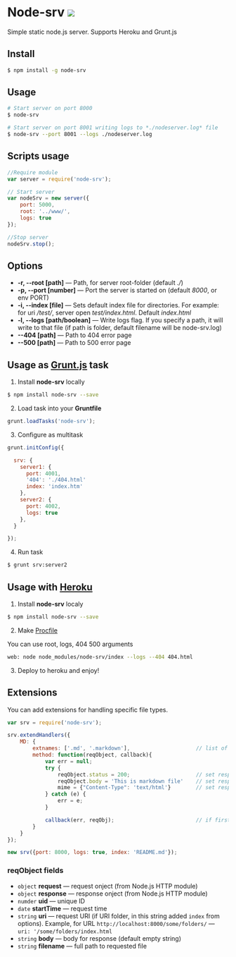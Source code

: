 Node-srv [![](https://badge.fury.io/js/node-srv.png)](https://npmjs.org/package/node-srv)
========
Simple static node.js server. Supports Heroku and Grunt.js

## Install

~~~~~ bash
$ npm install -g node-srv
~~~~~

## Usage

~~~~~ bash
# Start server on port 8000
$ node-srv

# Start server on port 8001 writing logs to *./nodeserver.log* file
$ node-srv --port 8001 --logs ./nodeserver.log
~~~~~

## Scripts usage

~~~~~ js
//Require module
var server = require('node-srv');

// Start server
var nodeSrv = new server({
    port: 5000,
    root: '../www/',
    logs: true
});

//Stop server
nodeSrv.stop();
~~~~~

## Options

- **-r, --root [path]** — Path, for server root-folder (default *./*)
- **-p, --port [number]** — Port the server is started on (default *8000*, or env PORT)
- **-i, --index [file]** — Sets default index file for directories. For example: for uri */test/*, server open *test/index.html*. Default *index.html*
- **-l, --logs [path/boolean]** — Write logs flag. If you specify a path, it will write to that file (if path is folder, default filename will be node-srv.log) 
- **--404 [path]** — Path to 404 error page
- **--500 [path]** — Path to 500 error page

## Usage as [Grunt.js](http://gruntjs.com/) task
1. Install **node-srv** locally

  ~~~~~ bash
  $ npm install node-srv --save
  ~~~~~

2. Load task into your **Gruntfile**

  ~~~~~ js
  grunt.loadTasks('node-srv');
  ~~~~~

3. Configure as multitask

  ~~~~~ js
  grunt.initConfig({

    srv: {
      server1: {
        port: 4001,
        '404': './404.html'
        index: 'index.htm'
      },
      server2: {
        port: 4002,
        logs: true
      },
    }

  });
  ~~~~~

4. Run task

  ~~~~~ bash
  $ grunt srv:server2
  ~~~~~

## Usage with [Heroku](https://heroku.com)

1. Install **node-srv** localy

  ~~~~~ bash
  $ npm install node-srv --save
  ~~~~~

2. Make [Procfile](https://devcenter.heroku.com/articles/getting-started-with-nodejs#declare-process-types-with-procfile)

  You can use root, logs, 404 500 arguments 

  ~~~~~ bash
  web: node node_modules/node-srv/index --logs --404 404.html
  ~~~~~

3. Deploy to heroku and enjoy!

## Extensions

You can add extensions for handling specific file types.

~~~~~ js
var srv = require('node-srv');

srv.extendHandlers({
    MD: {
        extnames: ['.md', '.markdown'],                     // list of extensions (in lower case)
        method: function(reqObject, callback){
            var err = null;
            try {
                reqObject.status = 200;                     // set response status
                reqObject.body = 'This is markdown file'    // set response body
                mime = {"Content-Type": 'text/html'}        // set response Content-Type
            } catch (e) {
                err = e;
            }

            callback(err, reqObj);                          // if first argument is not null, server responds error with status `500`, else responds your content with your status
        }
    }
});

new srv({port: 8000, logs: true, index: 'README.md'});
~~~~~

### reqObject fields
* `object` **request** — request onject (from Node.js HTTP module)
* `object` **response** — response onject (from Node.js HTTP module)
* `numder` **uid** — unique ID
* `date` **startTime** — request time
* `string` **uri** — request URI (if URI folder, in this string added `index` from options). Example, for URL `http://localhost:8000/some/folders/` — `uri: '/some/folders/index.html`
* `string` **body** — body for response (default empty string)
* `string` **filename** — full path to requested file
